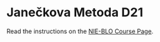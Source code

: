 # Janečkova Metoda D21

Read the instructions on the [NIE-BLO Course Page](https://courses.fit.cvut.cz/NIE-BLO/tutorials/05/index.html#_semestral-work-implementation-of-d21-voting-method).
